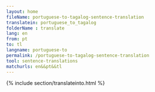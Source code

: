 ```yaml
---
layout: home
fileName: portuguese-to-tagalog-sentence-translation
translatein: portuguese_to_tagalog
folderName : translate
lang: en
from: pt
to: tl
langname: portuguese-to
permalink: /portuguese-to-tagalog-sentence-translation
tool: sentence-translations
matchurls: en&&pt&&tl
---
```

{% include section/translateinto.html %}
